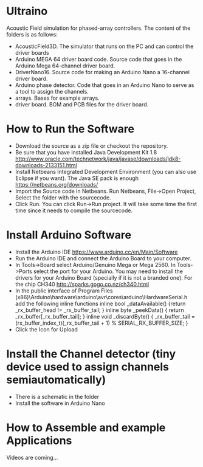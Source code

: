 # Ultraino
Acoustic Field simulation for phased-array controllers. The content of the folders is as follows:
- AcousticField3D. The simulator that runs on the PC and can control the driver boards
- Arduino MEGA 64 driver board code. Source code that goes in the Arduino Mega 64-channel driver board.
- DriverNano16. Source code for making an Arduino Nano a 16-channel driver board.
- Arduino phase detector. Code that goes in an Arduino Nano to serve as a tool to assign the channels.
- arrays. Bases for example arrays.
- driver board. BOM and PCB files for the driver board.

# How to Run the Software
* Download the source as a zip file or checkout the repository.
* Be sure that you have installed Java Development Kit 1.8 http://www.oracle.com/technetwork/java/javase/downloads/jdk8-downloads-2133151.html 
* Install Netbeans Integrated Development Environment (you can also use Eclipse if you want). The Java SE pack is enough https://netbeans.org/downloads/
* Import the Source code in Netbeans. Run Netbeans, File->Open Project, Select the folder with the sourcecode.
* Click Run. You can click Run->Run project. It will take some time the first time since it needs to compile the sourcecode.

# Install Arduino Software
* Install the Arduino IDE https://www.arduino.cc/en/Main/Software
* Run the Arduino IDE and connect the Arduino Board to your computer.
* In Tools->Board select Arduino/Genuino Mega or Mega 2560. In Tools->Ports select the port for your Arduino. You may need to install the drivers for your Arduino Board (specially if it is not a branded one). For the chip CH340 http://sparks.gogo.co.nz/ch340.html
* In the public interface of Program Files (x86)\Arduino\hardware\arduino\avr\cores\arduino\HardwareSerial.h
add the following inline functions
inline bool _dataAvailable() {return _rx_buffer_head != _rx_buffer_tail; }
inline byte _peekData() { return _rx_buffer[_rx_buffer_tail]; }
inline void _discardByte() { _rx_buffer_tail = (rx_buffer_index_t)(_rx_buffer_tail + 1) % SERIAL_RX_BUFFER_SIZE; } 
* Click the Icon for Upload

# Install the Channel detector (tiny device used to assign channels semiautomatically)
* There is a schematic in the folder
* Install the software in Arduino Nano

# How to Assemble and example Applications
Videos are coming...
